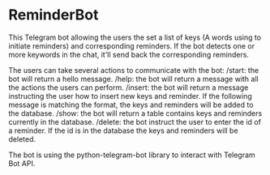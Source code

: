 # ReminderBot

This Telegram bot allowing the users the set a list of keys (A words using to initiate reminders) and corresponding reminders.
If the bot detects one or more keywords in the chat, it'll send back the corresponding reminders.

The users can take several actions to communicate with the bot:
/start: the bot will return a hello message.
/help: the bot will return a message with all the actions the users can perform.
/insert: the bot will return a message instructing the user how to insert new keys and reminder. If the following message is matching
         the format, the keys and reminders will be added to the database.
/show: the bot will return a table contains keys and reminders currently in the database.
/delete: the bot instruct the user to enter the id of a reminder. If the id is in the database the keys and reminders will be deleted. 

The bot is using the python-telegram-bot library to interact with Telegram Bot API.


